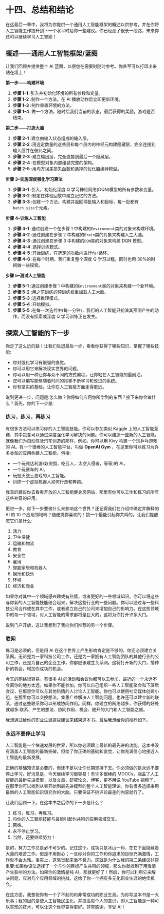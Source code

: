 

# 十四、总结和结论

在这最后一章中，我将为你提供一个通用人工智能框架的概述以供参考，并在你将人工智能工作提升到下一个水平时给你一些建议。你已经走了很长一段路，未来你还可以继续学习人工智能！

## 概述——通用人工智能框架/蓝图

让我们回顾并提供整个 AI 蓝图，以便您在需要时随时参考。你甚至可以打印出来贴在墙上！

**第一步——构建环境**

1.  **步骤 1-1** :引入并初始化环境的所有参数和变量。
2.  **步骤 1-2** :制作一个方法，在 AI 播放动作后立即更新环境。
3.  **步骤 1-3** :制作重置环境的方法。
4.  **步骤 1-4** :做一个方法，随时给我们当前的状态，最后获得的奖励，游戏是否结束。

**第二步——打造大脑**

1.  **步骤 2-1** :建立由输入状态组成的输入层。
2.  **步骤 2-2** :用选定数量的这些层和每个层内的神经元构建隐藏层，完全连接到输入层并在彼此之间。
3.  **步骤 2-3** :建立输出层，完全连接到最后一个隐藏层。
4.  **步骤 2-4** :在模型对象内部组装完整的架构。
5.  **步骤 2-5** :用均方误差损失函数和选择的优化器编译模型。

**步骤 3–实施深度强化学习算法**

1.  **步骤 3-1** :引入，初始化深度 Q 学习神经网络(DQN)模型的所有参数和变量。
2.  **步骤 3-2** :制定在体验回放中建立记忆的方法。
3.  **步骤 3-3** :创建一个方法，构建并返回两批输入和目标，每一批都有`batch_size`个元素。

**步骤 4–训练人工智能**

1.  **步骤 4-1** :通过创建一个在步骤 1 中构建的`Environment`类的对象来构建环境。
2.  **步骤 4-2** :通过创建在步骤 2 中构建的`Brain`类的对象来构建人工大脑。
3.  **步骤 4-3** :通过创建在步骤 3 中构建的`DQN`类的对象来构建 DQN 模型。
4.  **步骤 4-4** :选择训练模式。
5.  **步骤 4-5** :开始训练，在选定的次数内进行`for`循环。
6.  **步骤 4-6** :在每个时期，我们重复整个深度 Q 学习过程，同时也用 30%的时间做一些探索。

**步骤 5–测试人工智能**

1.  **步骤 5-1** :通过创建步骤 1 中构建的`Environment`类的对象来构建一个新环境。
2.  **步骤 5-2** :用之前训练的预训练权重加载人工大脑。
3.  **步骤 5-3** :选择推理模式。
4.  **步骤 5-4** :开始模拟。
5.  **步骤 5-5** :在每一次迭代中(每一分钟)，我们的人工智能只扮演其预测产生的动作，而没有探索或深度 Q 学习训练正在发生。

## 探索人工智能的下一步

你走了这么远的路！让我们后退最后一步，看看你获得了哪些知识，掌握了哪些技能:

*   你对强化学习有很强的直觉。
*   你可以用它来解决现实世界的问题。
*   你可以用一种让你与众不同的方式编程，让你站在人工智能的最前沿。
*   您可以编写能够随着时间的推移不断学习和改进的系统。
*   你有坚实的基础，让你在人工智能方面走得更远。

说到更进一步，问题是:怎么做？你将如何应用你所学到的东西？接下来你会做什么？首先，你的下一步是:

### 练习，练习，再练习

有很多方法可以练习你的人工智能技能。你可以参加类似 Kaggle 上的人工智能竞赛，其中包含可以通过深度强化学习解决的问题。你可以建造一些新的人工智能，就像我们为自动驾驶汽车创造的那样。例如，你可以用 Kivy 构建一个玩乒乓游戏的 AI。有一个很棒的人工智能平台，叫做 **OpenAI Gym** ，在这里你可以练习为许多类型的应用构建人工智能，包括:

*   一个玩雅达利游戏(突围，吃豆人，太空入侵者，等等)的 AI。
*   一个玩赛车的 AI。
*   玩毁灭战士游戏的人工智能。
*   训练一个虚拟机器人如何行走和奔跑。

我真的建议你去看看开放的人工智能健身房网站，那里有你可以工作和练习的所有这些神奇的应用。

更进一步，你下一步要做什么来影响这个世界？还记得我们在介绍中确定并解释的 AI 的 10 个应用领域吗？随便挑你喜欢的！挑一个最能引起你共鸣的。让我们提醒您它们是什么:

1.  活力
2.  卫生保健
3.  运输和物流
4.  教育
5.  安全性
6.  雇用
7.  智能家居和机器人
8.  娱乐和快乐
9.  环境
10.  经济和商业

如果你对其中一个领域感兴趣或有热情，或者更好的一些领域知识，你可以将这些与你新的人工智能技能结合起来，解决这些行业的一些问题。你可以通过与一些科技公司合作或在其中工作，或者建立自己的公司来增加自己的影响力。在这些领域中的每一个领域，对人工智能的需求都将是巨大的，这将为你打开许多大门。

说到门户开放，这让我想到了我向你们推荐的另一个步骤。

### 联网

练习是必须的，但是用 AI 在这个世界上产生影响肯定是不够的。你还必须建立关系网。无论是为一家科技公司工作，还是为一家拥有人工智能团队的其他行业的公司工作，还是为自己的企业工作，你都应该建立关系网。这将打开新的大门，播种新的机会，增加你成功的机会。

今天的网络很容易。有很多 AI 的活动和会议你都可以去参加，最近的一个永远不会离你的地方太远。如果你不能参加，你可以自己组织一些人工智能聚会和下班后会议，在那里你可以与其他热情的人讨论人工智能。你也可以使用社交媒体创建小组，在那里你可以交换想法，集思广益解决人工智能问题，也许还可以建立新的联系，通过这些联系你可以形成协同作用。同样，你建立的网络越多，你获得的好处就越多:联系、产生的想法、协同作用、机会、敞开的大门和人工智能之旅。

我想通过给你的职业生涯提些建议来结束这本书。最后我想给你的推荐如下。

### 永远不要停止学习

人工智能是一个快速发展的世界，所以你必须跟上最新的最先进的功能。这本书没有涵盖人工智能的最新突破，但给了你正确的基础和直觉，让你充满信心地接近人工智能的最新发展。

正确的基础知识是必要的，但还不足以让你长期坚持下去。你必须做的是永远不要停止学习。好消息是，今天继续学习很容易！有许多很棒的 MOOCs，涵盖了人工智能的最新先进模型，以及文章、研究论文、博客，更不用说 YouTube 视频了，在那里你可以找到从零开始到最先进模型的整个人工智能理论。你有很多选择来用最新的人工智能知识填充你的大脑。只要保证不挑评论最差的内容就行了。

让我们回顾一下。在这本书之后你的下一步是什么？

1.  练习，练习，再练习。
2.  将你的人工智能技能与最能引起你共鸣的应用领域交叉。
3.  网络。
4.  永不停止学习。
5.  当然，还要继续努力！

是的，努力工作总是必不可少的。记住这个。成功只是冰山一角，在它下面隐藏着大量的艰苦工作。但是不用担心；一旦你对你的工作和你追求的目标充满激情，工作就不会太难。事实上，这感觉起来毫不费力。这就是为什么我的第二条建议非常重要:如果你设法选择了一个与你的目标产生共鸣的领域，那么你就找到了用激情产生影响的方法。如果你的激情是纯 AI，那就更好了！然后，你可以利用它来解决问题，应对几个应用领域的挑战，这给了你一个拥有多元化职业生涯的绝佳机会。

在这方面，我想祝你有一个了不起的和非常成功的职业生涯。为你写这本书是一大乐事；我的目的是使人工智能民主化，并提高每个人的意识，即人工智能是一种可以实现的技术，可以让这个世界变得更好。非常感谢，享受 AI！